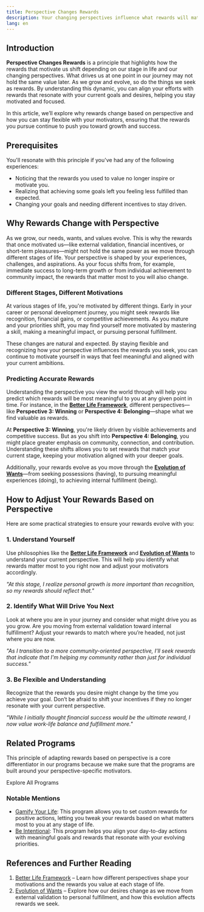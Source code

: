 ```yaml
---
title: Perspective Changes Rewards
description: Your changing perspectives influence what rewards will matter to you.
lang: en
---
```


## Introduction

**Perspective Changes Rewards** is a principle that highlights how the rewards that motivate us shift depending on our stage in life and our changing perspectives. What drives us at one point in our journey may not hold the same value later. As we grow and evolve, so do the things we seek as rewards. By understanding this dynamic, you can align your efforts with rewards that resonate with your current goals and desires, helping you stay motivated and focused.

In this article, we’ll explore why rewards change based on perspective and how you can stay flexible with your motivators, ensuring that the rewards you pursue continue to push you toward growth and success.

## Prerequisites

You'll resonate with this principle if you've had any of the following experiences:
- Noticing that the rewards you used to value no longer inspire or motivate you.
- Realizing that achieving some goals left you feeling less fulfilled than expected.
- Changing your goals and needing different incentives to stay driven.

## Why Rewards Change with Perspective

As we grow, our needs, wants, and values evolve. This is why the rewards that once motivated us—like external validation, financial incentives, or short-term pleasures—might not hold the same power as we move through different stages of life. Your perspective is shaped by your experiences, challenges, and aspirations. As your focus shifts from, for example, immediate success to long-term growth or from individual achievement to community impact, the rewards that matter most to you will also change.

### Different Stages, Different Motivations

At various stages of life, you're motivated by different things. Early in your career or personal development journey, you might seek rewards like recognition, financial gains, or competitive achievements. As you mature and your priorities shift, you may find yourself more motivated by mastering a skill, making a meaningful impact, or pursuing personal fulfillment.

These changes are natural and expected. By staying flexible and recognizing how your perspective influences the rewards you seek, you can continue to motivate yourself in ways that feel meaningful and aligned with your current ambitions.

### Predicting Accurate Rewards

Understanding the perspective you view the world through will help you predict which rewards will be most meaningful to you at any given point in time. For instance, in the [**Better Life Framework**](/understand-yourself/better-life-framework), different perspectives—like **Perspective 3: Winning** or **Perspective 4: Belonging**—shape what we find valuable as rewards.

At **Perspective 3: Winning**, you're likely driven by visible achievements and competitive success. But as you shift into **Perspective 4: Belonging**, you might place greater emphasis on community, connection, and contribution. Understanding these shifts allows you to set rewards that match your current stage, keeping your motivation aligned with your deeper goals.

Additionally, your rewards evolve as you move through the [**Evolution of Wants**](/understand-yourself/evolution-of-wants)—from seeking possessions (having), to pursuing meaningful experiences (doing), to achieving internal fulfillment (being).

## How to Adjust Your Rewards Based on Perspective

Here are some practical strategies to ensure your rewards evolve with you:

### 1. Understand Yourself

Use philosophies like the [**Better Life Framework**](/understand-yourself/better-life-framework) and [**Evolution of Wants**](/understand-yourself/evolution-of-wants) to understand your current perspective. This will help you identify what rewards matter most to you right now and adjust your motivators accordingly.

_"At this stage, I realize personal growth is more important than recognition, so my rewards should reflect that."_ 

### 2. Identify What Will Drive You Next

Look at where you are in your journey and consider what might drive you as you grow. Are you moving from external validation toward internal fulfillment? Adjust your rewards to match where you’re headed, not just where you are now.

_"As I transition to a more community-oriented perspective, I'll seek rewards that indicate that I'm helping my community rather than just for individual success."_

### 3. Be Flexible and Understanding

Recognize that the rewards you desire might change by the time you achieve your goal. Don’t be afraid to shift your incentives if they no longer resonate with your current perspective.

_"While I initially thought financial success would be the ultimate reward, I now value work-life balance and fulfillment more."_ 

## Related Programs

This principle of adapting rewards based on perspective is a core differentiator in our programs because we make sure that the programs are built around your perspective-specific motivators.

<ButtonLink to="/unlock-your-potential/programs">Explore All Programs</ButtonLink>

### Notable Mentions

- [Gamify Your Life](/unlock-your-potential/programs/gamify-your-life): This program allows you to set custom rewards for positive actions, letting you tweak your rewards based on what matters most to you at any stage of life.
- [Be Intentional](/unlock-your-potential/programs/be-intentional): This program helps you align your day-to-day actions with meaningful goals and rewards that resonate with your evolving priorities.

## References and Further Reading

1. [Better Life Framework](/understand-yourself/better-life-framework) – Learn how different perspectives shape your motivations and the rewards you value at each stage of life.
2. [Evolution of Wants](/understand-yourself/evolution-of-wants) – Explore how our desires change as we move from external validation to personal fulfillment, and how this evolution affects rewards we seek.